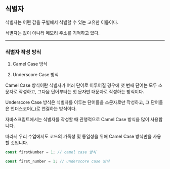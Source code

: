 ## 식별자

식별자는 어떤 값을 구별해서 식별할 수 있는 고유한 이름이다.

식별자는 값이 아니라 메모리 주소를 기억하고 있다.

---

### 식별자 작성 방식

1. Camel Case 방식

2. Underscore Case 방식



Camel Case 방식이란 식별자가 여러 단어로 이루어질 경우에 첫 번째 단어는 모두 소문자로 작성하고, 그다음 단어부터는 첫 문자만 대문자로 작성하는 방식이다.

Underscore Case 방식은 식별자를 이루는 단어들을 소문자로만 작성하고, 그 단어들은 언더스코어(_)로 연결하는 방식이다.

자바스크립트에서는 식별자를 작성할 때 관행적으로 Camel Case 방식을 많이 사용합니다.

따라서 우리 수업에서도 코드의 가독성 및 통일성을 위해 Camel Case 방식만을 사용할 것입니다.

```js
const firstNumber = 1; // camel case 방식

const first_number = 1; // underscore case 방식
```

